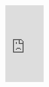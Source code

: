 <iframe style="width:120px;height:240px;" marginwidth="0" marginheight="0" scrolling="no" frameborder="0" src="https://rcm-cn.amazon-adsystem.com/e/cm?ref=tf_til&t=minecraftfuns-23&m=amazon&o=28&p=8&l=as1&IS1=1&asins=B07GVG3KQS&linkId=5b3ea5f8b283050d8cf2295bddaa1f05&bc1=FFFFFF&lt1=_top&fc1=333333&lc1=0066C0&bg1=FFFFFF&f=ifr">
    </iframe>
